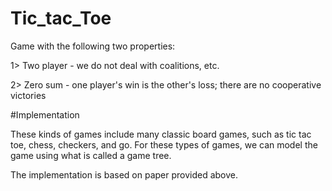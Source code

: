 # Tic_tac_Toe

Game with the following two properties:

1> Two player - we do not deal with coalitions, etc.

2> Zero sum - one player's win is the other's loss; there are no cooperative victories


#Implementation

These kinds of games include many classic board games, such as tic tac toe, chess, checkers, and go. For these types of games, we can model the game using what is called a game tree.

The implementation is based on paper provided above.

